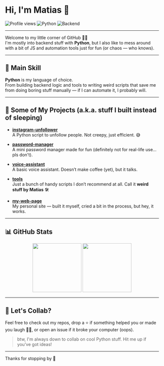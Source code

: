 # Hi, I'm Matias 👋

![Profile views](https://komarev.com/ghpvc/?username=C5rsdMat1X5&label=Visitors&color=0e75b6&style=flat)
![Python](https://img.shields.io/badge/-Python-333?style=flat&logo=python&logoColor=ffde57)
![Backend](https://img.shields.io/badge/-Backend-333?style=flat&logo=fastapi&logoColor=white)

---

Welcome to my little corner of GitHub 👨‍💻  
I'm mostly into backend stuff with **Python**, but I also like to mess around with a bit of JS and automation tools just for fun (or chaos — who knows).

---

## 🐍 Main Skill

**Python** is my language of choice.  
From building backend logic and tools to writing weird scripts that save me from doing boring stuff manually — if I can automate it, I probably will.

---

## 📂 Some of My Projects (a.k.a. stuff I built instead of sleeping)

- [**instagram-unfollower**](https://github.com/C5rsdMat1X5/instagram-unfollower)  
  A Python script to unfollow people. Not creepy, just efficient. 😅

- [**password-manager**](https://github.com/C5rsdMat1X5/password-manager-app)  
  A mini password manager made for fun (definitely not for real-life use... pls don't).

- [**voice-assistant**](https://github.com/C5rsdMat1X5/voice-assistant)  
  A basic voice assistant. Doesn’t make coffee (yet), but it talks.

- [**tools**](https://github.com/C5rsdMat1X5/tools)  
  Just a bunch of handy scripts I don’t recommend at all. Call it **weird stuff by Matias** 🛠️

- [**my-web-page**](https://matias-web-page.onrender.com)  
  My personal site — built it myself, cried a bit in the process, but hey, it works.

---

## 📊 GitHub Stats

<div align="center">
  <img height="160em" src="https://github-readme-stats.vercel.app/api?username=C5rsdMat1X5&show_icons=true&theme=radical&hide_border=true&hide_title=true"/>
  <img height="160em" src="https://github-readme-stats.vercel.app/api/top-langs/?username=C5rsdMat1X5&layout=compact&langs_count=6&theme=radical&hide_border=true"/>
</div>

---

## 🤝 Let's Collab?

Feel free to check out my repos, drop a ⭐ if something helped you or made you laugh 🤷‍♂️, or open an issue if it broke your computer (oops).

> btw, I'm always down to collab on cool Python stuff. Hit me up if you’ve got ideas!

---

Thanks for stopping by 🙌
